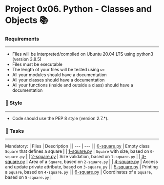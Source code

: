 # Project 0x06. Python - Classes and Objects 📚

### Requirements
***
* Files will be interpreted/compiled on Ubuntu 20.04 LTS using python3 (version 3.8.5)
* Files must be executable
* The length of your files will be tested using `wc`
* All your modules should have a documentation
* All your classes should have a documentation
* All your functions (inside and outside a class) should have a documentation

### 🎨 Style
***
* Code should use the PEP 8 style (version 2.7.*).

### 🎯 Tasks
***
Mandatory:
| Files | Description |
| --- | --- |
| [0-square.py](https://github.com/nitaly31/holbertonschool-higher_level_programming/blob/master/0x06-python-classes/0-square.py) | Empty class `Square` that defines a square |
| [1-square.py](https://github.com/nitaly31/holbertonschool-higher_level_programming/blob/master/0x06-python-classes/1-square.py) | `Square` with size, based on `0-square.py` |
| [2-square.py](https://github.com/nitaly31/holbertonschool-higher_level_programming/blob/master/0x06-python-classes/2-square.py) | Size validation, based on `1-square.py` |
| [3-square.py](https://github.com/nitaly31/holbertonschool-higher_level_programming/blob/master/0x06-python-classes/3-square.py) | Area of a `Square`, based on `2-square.py` |
| [4-square.py](https://github.com/nitaly31/holbertonschool-higher_level_programming/blob/master/0x06-python-classes/4-square.py) | Access and update private attribute, based on `3-square.py` |
| [5-square.py](https://github.com/nitaly31/holbertonschool-higher_level_programming/blob/master/0x06-python-classes/5-square.py) | Printing a `Square`, based on `4-square.py` |
| [6-square.py](https://github.com/nitaly31/holbertonschool-higher_level_programming/blob/master/0x06-python-classes/6-square.py) | Coordinates of a `Square`, based on `5-square.py` |
